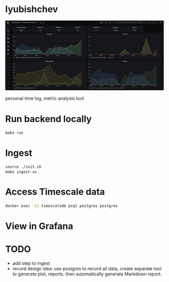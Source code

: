 # lyubishchev

<img src="https://raw.githubusercontent.com/eliteGoblin/images/master/blog/img/picgo/20210617160613.png" alt="20210617160613" style="width:800px"/>  


personal time log, metric analysis tool 

# Run backend locally

```
make run
```

# Ingest 

```
source ./init.sh
make ingest-xx
```

# Access Timescale data 

```sh
docker exec -it timescaledb psql postgres postgres
```

# View in Grafana



# TODO

* add step to ingest
* record design idea: use postgres to record all data, create separate tool to generate plot, reports. then automatically generate Markdown report.